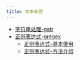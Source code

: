 ```yaml
---
title: 文本处理
---
```


- [字符串处理-gstr](/docs/组件列表/文本处理/字符串处理-gstr)
- [正则表达式-gregex](/docs/组件列表/文本处理/正则表达式-gregex/正则表达式-gregex)
  - [正则表达式-基本使用](/docs/组件列表/文本处理/正则表达式-gregex/正则表达式-基本使用)
  - [正则表达式-方法介绍](/docs/组件列表/文本处理/正则表达式-gregex/正则表达式-方法介绍)